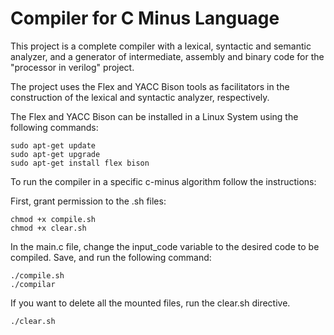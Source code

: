 # Compiler for C Minus Language

This project is a complete compiler with a lexical, syntactic and semantic analyzer, and a generator of intermediate, assembly and binary code for the "processor in verilog" project.

The project uses the Flex and YACC Bison tools as facilitators in the construction of the lexical and syntactic analyzer, respectively.

The Flex and YACC Bison can be installed in a Linux System using the following commands:

```
sudo apt-get update 
sudo apt-get upgrade 
sudo apt-get install flex bison
```

To run the compiler in a specific c-minus algorithm follow the instructions:

First, grant permission to the .sh files:

```
chmod +x compile.sh
chmod +x clear.sh
```

In the main.c file, change the input_code variable to the desired code to be compiled. Save, and run the following command:

```
./compile.sh
./compilar
```

If you want to delete all the mounted files, run the clear.sh directive.

```
./clear.sh
```